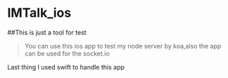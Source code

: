 # IMTalk_ios
##This is just a tool for test
>You can use this ios app to test my node server by koa,also the app can be used for the socket.io

Last thing I used swift to handle this app
